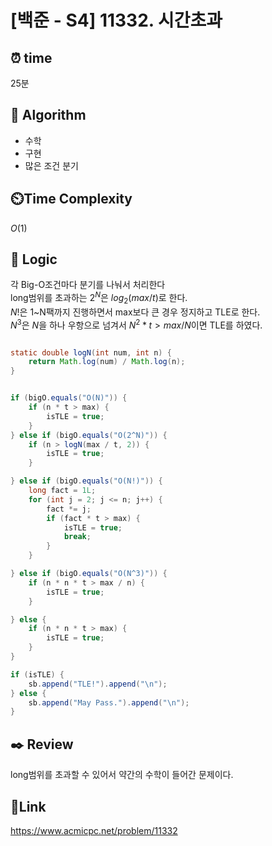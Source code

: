 # [백준 - S4] 11332. 시간초과

## ⏰ **time**

25분

## :pushpin: **Algorithm**

- 수학
- 구현
- 많은 조건 분기

## ⏲️**Time Complexity**

$O(1)$

## :round_pushpin: **Logic**
각 Big-O조건마다 분기를 나눠서 처리한다  
long범위를 초과하는 $2^N$은 $log_2(max/t)$로 한다.  
$N!$은 1~N팩까지 진행하면서 max보다 큰 경우 정지하고 TLE로 한다.  
$N^3$은 $N$을 하나 우항으로 넘겨서 $N^2*t>max/N$이면 TLE를 하였다.
```java

static double logN(int num, int n) {
	return Math.log(num) / Math.log(n);
}


if (bigO.equals("O(N)")) {
	if (n * t > max) {
		isTLE = true;
	}
} else if (bigO.equals("O(2^N)")) {
	if (n > logN(max / t, 2)) {
		isTLE = true;
	}

} else if (bigO.equals("O(N!)")) {
	long fact = 1L;
	for (int j = 2; j <= n; j++) {
		fact *= j;
		if (fact * t > max) {
			isTLE = true;
			break;
		}
	}

} else if (bigO.equals("O(N^3)")) {
	if (n * n * t > max / n) {
		isTLE = true;
	}

} else {
	if (n * n * t > max) {
		isTLE = true;
	}
}

if (isTLE) {
	sb.append("TLE!").append("\n");
} else {
	sb.append("May Pass.").append("\n");
}
```


## :black_nib: **Review**  
long범위를 초과할 수 있어서 약간의 수학이 들어간 문제이다.
## 📡**Link**

https://www.acmicpc.net/problem/11332
